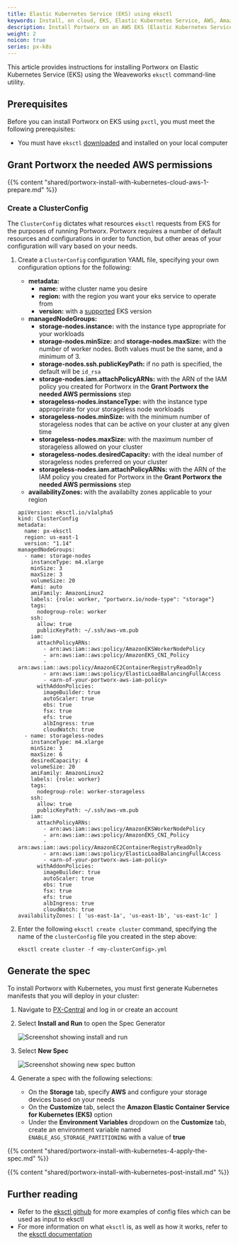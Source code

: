 ```yaml
---
title: Elastic Kubernetes Service (EKS) using eksctl
keywords: Install, on cloud, EKS, Elastic Kubernetes Service, AWS, Amazon Web Services, Kubernetes, k8s, eksctl
description: Install Portworx on an AWS EKS (Elastic Kubernetes Service) cluster using eksctl.
weight: 2
noicon: true
series: px-k8s
---
```


This article provides instructions for installing Portworx on Elastic Kubernetes Service (EKS) using the Weaveworks `eksctl` command-line utility.

## Prerequisites

Before you can install Portworx on EKS using `pxctl`, you must meet the following prerequisites:

* You must have `eksctl` [downloaded](https://github.com/weaveworks/eksctl/releases) and installed on your local computer

## Grant Portworx the needed AWS permissions

{{% content "shared/portworx-install-with-kubernetes-cloud-aws-1-prepare.md" %}}

### Create a ClusterConfig

The `ClusterConfig` dictates what resources `eksctl` requests from EKS for the purposes of running Portworx. Portworx requires a number of default resources and configurations in order to function, but other areas of your configuration will vary based on your needs.

1. Create a `ClusterConfig` configuration YAML file, specifying your own configuration options for the following:

    * **metadata:**
        * **name:** withe cluster name you desire
        * **region:** with the region you want your eks service to operate from
        * **version:** with a [supported](https://docs.aws.amazon.com/eks/latest/userguide/kubernetes-versions.html) EKS version
    * **managedNodeGroups:**
        * **storage-nodes.instance:** with the instance type appropriate for your workloads
        * **storage-nodes.minSize:** and **storage-nodes.maxSize:** with the number of worker nodes. Both values must be the same, and a minimum of 3.
        * **storage-nodes.ssh.publicKeyPath:** if no path is specified, the default will be `id_rsa`
        * **storage-nodes.iam.attachPolicyARNs:** with the ARN of the IAM policy you created for Portworx in the **Grant Portworx the needed AWS permissions** step
        * **storageless-nodes.instanceType:** with the instance type approprirate for your storageless node workloads
        * **storageless-nodes.minSize:** with the minimum number of storageless nodes that can be active on your cluster at any given time
        * **storageless-nodes.maxSize:** with the maximum number of storageless allowed on your cluster
        * **storageless-nodes.desiredCapacity:** with the ideal number of storageless nodes preferred on your cluster
        * **storageless-nodes.iam.attachPolicyARNs:** with the ARN of the IAM policy you created for Portworx in the **Grant Portworx the needed AWS permissions** step
    * **availabilityZones:** with the availabilty zones applicable to your region

    ```text
    apiVersion: eksctl.io/v1alpha5
    kind: ClusterConfig
    metadata:
      name: px-eksctl
      region: us-east-1
      version: "1.14"
    managedNodeGroups:
      - name: storage-nodes
        instanceType: m4.xlarge
        minSize: 3
        maxSize: 3
        volumeSize: 20
        #ami: auto
        amiFamily: AmazonLinux2
        labels: {role: worker, "portworx.io/node-type": "storage"}
        tags:
          nodegroup-role: worker
        ssh:  
          allow: true
          publicKeyPath: ~/.ssh/aws-vm.pub
        iam:
          attachPolicyARNs:
            - arn:aws:iam::aws:policy/AmazonEKSWorkerNodePolicy
            - arn:aws:iam::aws:policy/AmazonEKS_CNI_Policy
            - arn:aws:iam::aws:policy/AmazonEC2ContainerRegistryReadOnly
            - arn:aws:iam::aws:policy/ElasticLoadBalancingFullAccess
            - <arn-of-your-portworx-aws-iam-policy>
          withAddonPolicies:
            imageBuilder: true
            autoScaler: true
            ebs: true
            fsx: true
            efs: true
            albIngress: true
            cloudWatch: true
      - name: storageless-nodes
        instanceType: m4.xlarge
        minSize: 3
        maxSize: 6
        desiredCapacity: 4
        volumeSize: 20
        amiFamily: AmazonLinux2
        labels: {role: worker}
        tags:
          nodegroup-role: worker-storageless
        ssh:
          allow: true
          publicKeyPath: ~/.ssh/aws-vm.pub
        iam:
          attachPolicyARNs:
            - arn:aws:iam::aws:policy/AmazonEKSWorkerNodePolicy
            - arn:aws:iam::aws:policy/AmazonEKS_CNI_Policy
            - arn:aws:iam::aws:policy/AmazonEC2ContainerRegistryReadOnly
            - arn:aws:iam::aws:policy/ElasticLoadBalancingFullAccess
            - <arn-of-your-portworx-aws-iam-policy>
          withAddonPolicies:
            imageBuilder: true
            autoScaler: true
            ebs: true
            fsx: true
            efs: true
            albIngress: true
            cloudWatch: true
    availabilityZones: [ 'us-east-1a', 'us-east-1b', 'us-east-1c' ]
    ```

2. Enter the following `eksctl create cluster` command, specifying the name of the `clusterConfig` file you created in the step above:

    ```text
    eksctl create cluster -f <my-clusterConfig>.yml
    ```

## Generate the spec

To install Portworx with Kubernetes, you must first generate Kubernetes manifests that you will deploy in your cluster:

1. Navigate to <a href="https://central.portworx.com" target="tab">PX-Central</a> and log in or create an account
3. Select **Install and Run** to open the Spec Generator

    ![Screenshot showing install and run](/img/pxcentral-install.png)

4. Select **New Spec**

    ![Screenshot showing new spec button](/img/pxcentral-spec.png)

5. Generate a spec with the following selections:

    * On the **Storage** tab, specify **AWS** and configure your storage devices based on your needs
    * On the **Customize** tab, select the **Amazon Elastic Container Service for Kubernetes (EKS)** option
    * Under the **Environment Variables** dropdown on the **Customize** tab, create an environment variable named `ENABLE_ASG_STORAGE_PARTITIONING` with a value of **true**

{{% content "shared/portworx-install-with-kubernetes-4-apply-the-spec.md" %}}

{{% content "shared/portworx-install-with-kubernetes-post-install.md" %}}

## Further reading

* Refer to the [eksctl github](https://github.com/weaveworks/eksctl/tree/master/examples) for more examples of config files which can be used as input to eksctl
* For more information on what `eksctl` is, as well as how it works, refer to the [eksctl documentation](https://eksctl.io/)
